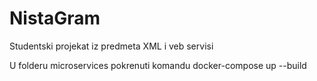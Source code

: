 # NistaGram
Studentski projekat iz predmeta XML i veb servisi

U folderu microservices pokrenuti komandu docker-compose up --build
